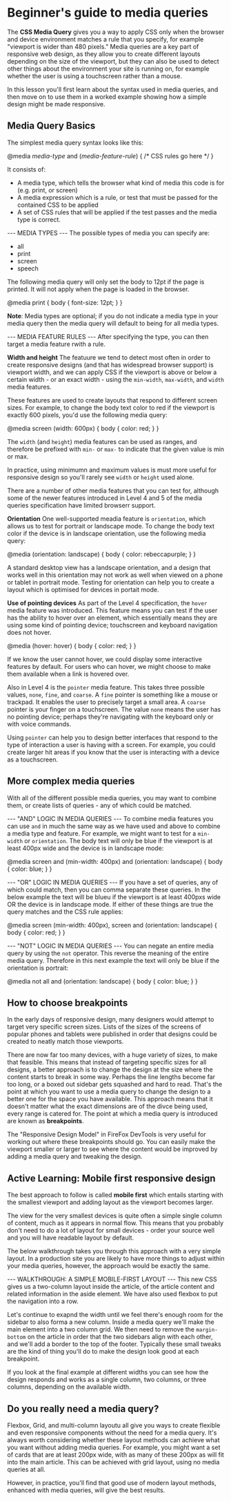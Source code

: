 # Beginner's guide to media queries #
The **CSS Media Query** gives you a way to apply CSS only when the browser and device environment matches a rule that you specify, for example "viewport is wider than 480 pixels." Media queries are a key part of responsive web design, as they allow you to create different layouts depending on the size of the viewport, but they can also be used to detect other things about the environment your site is running on, for example whether the user is using a touchscreen rather than a mouse. 

In this lesson you'll first learn about the syntax used in media queries, and then move on to use them in a worked example showing how a simple design might be made responsive.

## Media Query Basics ##
The simplest media query syntax looks like this: 

@media *media-type* and (*media-feature-rule*) {
  /* CSS rules go here */
}

It consists of: 
  * A media type, which tells the browser what kind of media this code is for (e.g. print, or screen)
  * A media expression which is a rule, or test that must be passed for the contained CSS to be applied
  * A set of CSS rules that will be applied if the test passes and the media type is correct.

--- MEDIA TYPES ---
The possible types of media you can specify are:
  * all
  * print
  * screen
  * speech

The following media query will only set the body to 12pt if the page is printed. It will not apply when the page is loaded in the browser. 

@media print {
  body {
    font-size: 12pt;
  }
}

**Note**: Media types are optional; if you do not indicate a media type in your media query then the media query will default to being for all media types.

--- MEDIA FEATURE RULES ---
After specifying the type, you can then target a media feature rwith a rule.

**Width and height**
The featuure we tend to detect most often in order to create responsive designs (and that has widespread browser support) is viewport width, and we can apply CSS if the viewport is above or below a certain width - or an exact width - using the `min-width`, `max-width`, and `width` media features.

These features are used to create layouts that respond to different screen sizes. For example, to change the body text color to red if the viewport is exactly 600 pixels, you'd use the following media query: 

@media screen (width: 600px) {
  body {
    color: red;
  }
}

The `width` (and `height`) media features can be used as ranges, and therefore be prefixed with `min-` or `max-` to indicate that the given value is min or max. 

In practice, using minimumn and maximum values is must more useful for responsive design so you'll rarely see `width` or `height` used alone.

There are a number of other media features that you can test for, although some of the newer features introduced in Level 4 and 5 of the media queries specification have limited browserr support.

**Orientation**
One well-supported meadia feature is `orientation`, which allows us to test for portrait or landscape mode. To change the body text color if the device is in landscape orientation, use the following media query: 

@media (orientation: landscape) {
  body {
    color: rebeccapurple;
  }
}

A standard desktop view has a landscape orientation, and a design that works well in this orientation may not work as well when viewed on a phone or tablet in portrait mode. Testing for orientation can help you to create a layout which is optimised for devices in portait mode.

**Use of pointing devices**
As part of the Level 4 specification, the `hover` media feature was introduced. This feature means you can test if the user has the ability to hover over an element, which essentially means they are using some kind of pointing device; touchscreen and keyboard navigation does not hover.

@media (hover: hover) {
  body {
    color: red;
  }
}

If we know the user cannot hover, we could display some interactive features by default. For users who can hover, we might choose to make them available when a link is hovered over.

Also in Level 4 is the `pointer` media feature. This takes three possible values, `none`, `fine`, and `coarse`. A `fine` pointer is something like a mouse or trackpad. It enables the user to precisely target a small area. A `coarse` pointer is your finger on a touchscreen. The value `none` means the user has no pointing device; perhaps they're navigating with the keyboard only or with voice commands.

Using `pointer` can help you to design better interfaces that respond to the type of interaction a user is having with a screen. For example, you could create larger hit areas if you know that the user is interacting with a device as a touchscreen.

## More complex media queries ##
With all of the different possible media queries, you may want to combine them, or create lists of queries - any of which could be matched.

--- "AND" LOGIC IN MEDIA QUERIES ---
To combine media features you can use `and` in much the same way as we have used and above to combine a media type and feature. For example, we might want to test for a `min-width` or `orientation`. The body text will only be blue if the viewport is at least 400px wide and the device is in landscape mode:

@media screen and (min-width: 400px) and (orientation: landscape) {
  body {
    color: blue;
  }
}

--- "OR" LOGIC IN MEDIA QUERIES ---
If you have a set of queries, any of which could match, then you can comma separate these queries. In the below example the text will be blueu if the viewport is at least 400pxs wide OR the device is in landscape mode. If either of these things are true the query matches and the CSS rule applies:

@media screen (min-width: 400px), screen and (orientation: landscape) {
  body {
    color: red;
  }
}

--- "NOT" LOGIC IN MEDIA QUERIES ---
You can negate an entire media query by using the `not` operator. This reverse the meaning of the entire media query. Therefore in this next example the text will only be blue if the orientation is portrait:

@media not all and (orientation: landscape) {
  body {
    color: blue;
  }
}

## How to choose breakpoints ##
In the early days of responsive design, many designers would attempt to target very specific screen sizes. Lists of the sizes of the screens of popular phones and tablets were published in order that designs could be created to neatly match those viewports.

There are now far too many devices, with a huge variety of sizes, to make that feasible. This means that instead of targeting specific sizes for all designs, a better approach is to change the design at the size where the content starts to break in some way. Perhaps the line lengths become far too long, or a boxed out sidebar gets squashed and hard to read. That's the point at which you want to use a media query to change the design to a better one for the space you have available. This approach means that it doesn't matter what the exact dimensions are of the divce being used, every range is catered for. The point at which a media query is introduced are known as **breakpoints**.

The "Responsive Design Model" in FireFox DevTools is very useful for working out where these breakpoints should go. You can easily make the viewport smaller or larger to see where the content would be improved by adding a media query and tweaking the design.

## Active Learning: Mobile first responsive design ##
The best approach to follow is called **mobile first** which entails starting with the smallest viewport and adding layout as the viewport becomes larger.

The view for the very smallest devices is quite often a simple single column of content, much as it appears in normal flow. This means that you probably don't need to do a lot of layout for small devices - order your source well and you will have readable layout by default.

The below walkthrough takes you through this approach with a very simple layout. In a production site  you are likely to have more things to adjust within your media queries, however, the approach would be exactly the same.

--- WALKTHROUGH: A SIMPLE MOBILE-FIRST LAYOUT ---
This new CSS gives us a two-column layout inside the article, of the article content and related information in the aside element. We have also used flexbox to put the navigation into a row.

Let's continue to exapnd the width until we feel there's enough room for the sidebar to also forma a new column. Inside a media query we'll make the main element into a two column grid. We then need to remove the `margin-bottom` on the article in order that the two sidebars align with each other, and we'll add a border to the top of the footer. Typically these small tweaks are the kind of thing you'll do to make the design look good at each breakpoint.

If you look at the final example at different widths you can see how the design responds and works as a single column, two columns, or three columns, depending on the available width. 

## Do you really need a media query? ##
Flexbox, Grid, and multi-column layoutu all give you ways to create flexible and even responsive components without the need for a media query. It's always worth considering whether these layout methods can achieve what you want without adding media queries. For example, you might want a set of cards that are at least 200px wide, with as many of these 200px as will fit into the main article. This can be achieved with grid layout, using no media queries at all. 

However, in practice, you'll find that good use of modern layout methods, enhanced with media queries, will give the best results.